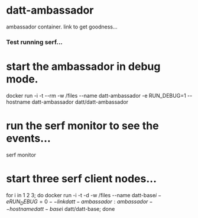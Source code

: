 datt-ambassador
===============

ambassador container. link to get goodness...



### Test running serf...

# start the ambassador in debug mode.

  docker run -i -t --rm -w /files --name datt-ambassador -e RUN_DEBUG=1 --hostname datt-ambassador datt/datt-ambassador

# run the serf monitor to see the events...

  serf monitor

# start three serf client nodes...

  for i in 1 2 3;
  do
    docker run -i -t -d -w /files --name datt-base$i -e RUN_DEBUG=0 --link datt-ambassador:ambassador --hostname datt-base$i datt/datt-base;
  done
